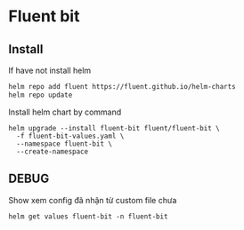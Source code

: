 # Fluent bit

## Install
If have not install helm 
```sh
helm repo add fluent https://fluent.github.io/helm-charts
helm repo update
```

Install helm chart by command
```shell
helm upgrade --install fluent-bit fluent/fluent-bit \
  -f fluent-bit-values.yaml \
  --namespace fluent-bit \
  --create-namespace
```

## DEBUG
Show xem config đã nhận từ custom file chưa
```aiignore
helm get values fluent-bit -n fluent-bit
```
